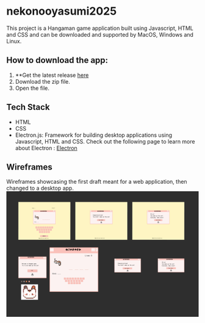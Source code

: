 # nekonooyasumi2025
This project is a Hangaman game application built using Javascript, HTML and CSS and can be downloaded and supported by MacOS, Windows and Linux. 

## How to download the app: 
1. **Get the latest release [here](https://github.com/camilla-cs/nekonooyasumi2025/releases/tag/v1.0.0)
2. Download the zip file. 
3. Open the file. 


## Tech Stack 
- HTML
- CSS
- Electron.js: Framework for building desktop applications using Javascript, HTML and CSS. Check out the following page to learn more about Electron : [Electron](https://www.electronjs.org/)

## Wireframes 
Wireframes showcasing the first draft meant for a web application, then changed to a desktop app. 
![Wireframe](/assets/wireframe.png)




